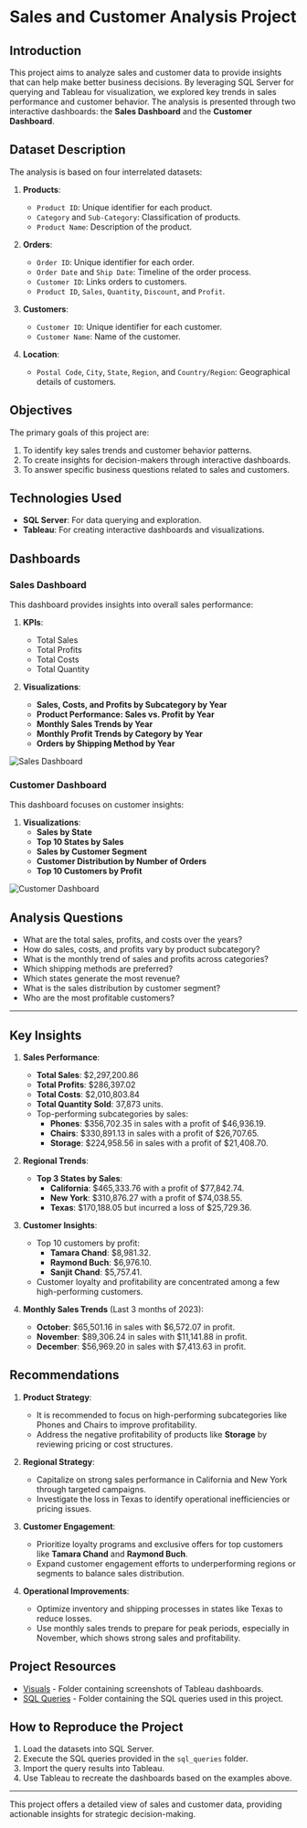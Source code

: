 # **Sales and Customer Analysis Project**

## **Introduction**
This project aims to analyze sales and customer data to provide insights that can help make better business decisions. By leveraging SQL Server for querying and Tableau for visualization, we explored key trends in sales performance and customer behavior. The analysis is presented through two interactive dashboards: the **Sales Dashboard** and the **Customer Dashboard**.

## **Dataset Description**
The analysis is based on four interrelated datasets:

1. **Products**:
   - `Product ID`: Unique identifier for each product.
   - `Category` and `Sub-Category`: Classification of products.
   - `Product Name`: Description of the product.

2. **Orders**:
   - `Order ID`: Unique identifier for each order.
   - `Order Date` and `Ship Date`: Timeline of the order process.
   - `Customer ID`: Links orders to customers.
   - `Product ID`, `Sales`, `Quantity`, `Discount`, and `Profit`.

3. **Customers**:
   - `Customer ID`: Unique identifier for each customer.
   - `Customer Name`: Name of the customer.

4. **Location**:
   - `Postal Code`, `City`, `State`, `Region`, and `Country/Region`: Geographical details of customers.

## **Objectives**
The primary goals of this project are:

1. To identify key sales trends and customer behavior patterns.
2. To create insights for decision-makers through interactive dashboards.
3. To answer specific business questions related to sales and customers.

## **Technologies Used**
- **SQL Server**: For data querying and exploration.
- **Tableau**: For creating interactive dashboards and visualizations.

## **Dashboards**

### **Sales Dashboard**
This dashboard provides insights into overall sales performance:

1. **KPIs**:
   - Total Sales
   - Total Profits
   - Total Costs
   - Total Quantity

2. **Visualizations**:
   - **Sales, Costs, and Profits by Subcategory by Year**
   - **Product Performance: Sales vs. Profit by Year**
   - **Monthly Sales Trends by Year**
   - **Monthly Profit Trends by Category by Year**
   - **Orders by Shipping Method by Year**

![Sales Dashboard](./2_visuals/01_sales_dashboard.png)

### **Customer Dashboard**
This dashboard focuses on customer insights:

1. **Visualizations**:
   - **Sales by State**
   - **Top 10 States by Sales**
   - **Sales by Customer Segment**
   - **Customer Distribution by Number of Orders**
   - **Top 10 Customers by Profit**

![Customer Dashboard](./2_visuals/02_customer_dashboard.png)

## **Analysis Questions**
- What are the total sales, profits, and costs over the years?
- How do sales, costs, and profits vary by product subcategory?
- What is the monthly trend of sales and profits across categories?
- Which shipping methods are preferred?
- Which states generate the most revenue?
- What is the sales distribution by customer segment?
- Who are the most profitable customers?





--------------------------------------------------------------------------------------------------------------------------
## **Key Insights**
1. **Sales Performance**:
   - **Total Sales**: $2,297,200.86
   - **Total Profits**: $286,397.02
   - **Total Costs**: $2,010,803.84
   - **Total Quantity Sold**: 37,873 units.
   - Top-performing subcategories by sales:
     - **Phones**: $356,702.35 in sales with a profit of $46,936.19.
     - **Chairs**: $330,891.13 in sales with a profit of $26,707.65.
     - **Storage**: $224,958.56 in sales with a profit of $21,408.70.

2. **Regional Trends**:
   - **Top 3 States by Sales**:
     - **California**: $465,333.76 with a profit of $77,842.74.
     - **New York**: $310,876.27 with a profit of $74,038.55.
     - **Texas**: $170,188.05 but incurred a loss of $25,729.36.

3. **Customer Insights**:
   - Top 10 customers by profit:
     - **Tamara Chand**: $8,981.32.
     - **Raymond Buch**: $6,976.10.
     - **Sanjit Chand**: $5,757.41.
   - Customer loyalty and profitability are concentrated among a few high-performing customers.

4. **Monthly Sales Trends** (Last 3 months of 2023):
   - **October**: $65,501.16 in sales with $6,572.07 in profit.
   - **November**: $89,306.24 in sales with $11,141.88 in profit.
   - **December**: $56,969.20 in sales with $7,413.63 in profit.

## **Recommendations**
1. **Product Strategy**:
   - It is recommended to focus on high-performing subcategories like Phones and Chairs to improve profitability.
   - Address the negative profitability of products like **Storage** by reviewing pricing or cost structures.

2. **Regional Strategy**:
   - Capitalize on strong sales performance in California and New York through targeted campaigns.
   - Investigate the loss in Texas to identify operational inefficiencies or pricing issues.

3. **Customer Engagement**:
   - Prioritize loyalty programs and exclusive offers for top customers like **Tamara Chand** and **Raymond Buch**.
   - Expand customer engagement efforts to underperforming regions or segments to balance sales distribution.

4. **Operational Improvements**:
   - Optimize inventory and shipping processes in states like Texas to reduce losses.
   - Use monthly sales trends to prepare for peak periods, especially in November, which shows strong sales and profitability.

## **Project Resources**
- [Visuals](./visuals) - Folder containing screenshots of Tableau dashboards.
- [SQL Queries](./sql_queries) - Folder containing the SQL queries used in this project.

## **How to Reproduce the Project**
1. Load the datasets into SQL Server.
2. Execute the SQL queries provided in the `sql_queries` folder.
3. Import the query results into Tableau.
4. Use Tableau to recreate the dashboards based on the examples above.

---

This project offers a detailed view of sales and customer data, providing actionable insights for strategic decision-making.


